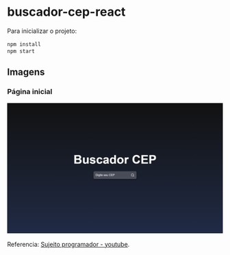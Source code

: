 # buscador-cep-react

Para inicializar o projeto:

```console
npm install
npm start
```

## Imagens
### Página inicial
![Página inicial](./src/assets/print1.png)

Referencia: [Sujeito programador - youtube](https://www.youtube.com/watch?v=oy4cbqE1_qc).
